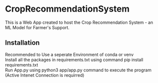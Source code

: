 

# CropRecommendationSystem
This is a Web App created to host the Crop Recommendation System - an ML Model for Farmer's Support. 

## Installation
Recommended to Use a seperate Environment of conda or venv <br> Install all the packages in requirements.txt using command pip install requirements.txt
<br>
Run App.py using python3 app/app.py command to execute the program
<br>
(Active Intenet Connection is requirred)

